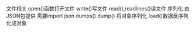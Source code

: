 
文件相关
	open()函数打开文件
	write()写文件
	read(),readlines()读文件
序列化
	由JSON包提供 需要import json
	dumps() dump()  将对象序列化
	load()数据反序列化成对象